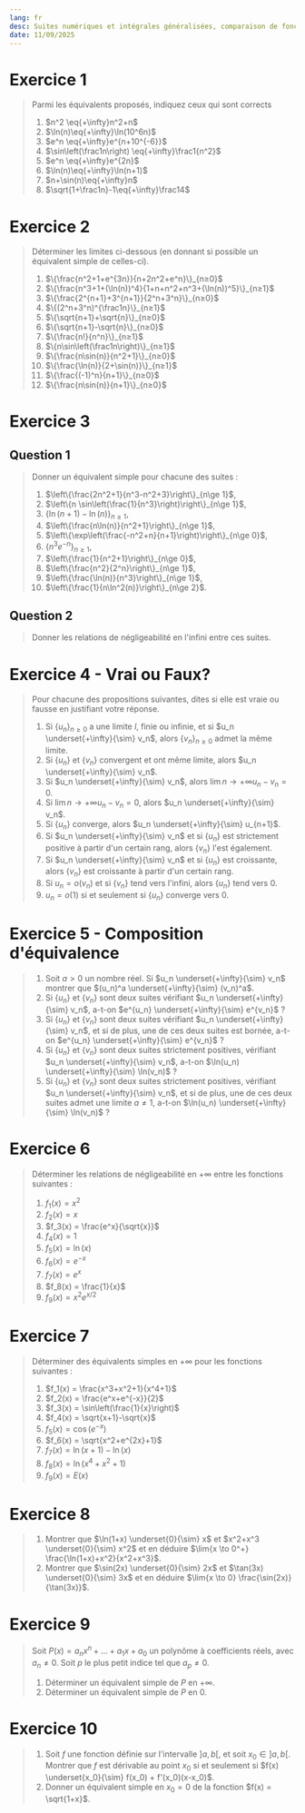 ```yaml
---
lang: fr
desc: Suites numériques et intégrales généralisées, comparaison de fonctions et de suites
date: 11/09/2025
---
```



$\newcommand{\sub}{\subset}\newcommand{\R}{\mathbb{R}}\newcommand{\ov}[2]{\overset{#2}{\overbrace{#1}}}\newcommand{\lim}[1]{\underset{#1}{\text{lim}}}\newcommand{\N}{\mathbb{N}}\newcommand{\ub}[2]{\underset{#2}{\underbrace{#1}}}\newcommand{\eq}[1]{\underset{#1}{\sim}}\newcommand{\eps}{\varepsilon}\newcommand{\td}[1]{\underset{#1}{\to}}\newcommand{\cases}[1]{\begin{cases}#1\end{cases}}\newcommand{\rcases}[1]{\begin{rcases}#1\end{rcases}}$
# Exercice 1

> Parmi les équivalents proposés, indiquez ceux qui sont corrects
> 1. $n^2 \eq{+\infty}n^2+n$ 
> 2. $\ln(n)\eq{+\infty}\ln(10^6n)$
> 3. $e^n \eq{+\infty}e^{n+10^{-6}}$
> 4. $\sin\left(\frac1n\right) \eq{+\infty}\frac1{n^2}$
> 5. $e^n \eq{+\infty}e^{2n}$
> 6. $\ln(n)\eq{+\infty}\ln(n+1)$
> 7. $n+\sin(n)\eq{+\infty}n$
> 8. $\sqrt{1+\frac1n}-1\eq{+\infty}\frac14$


# Exercice 2

> Déterminer les limites ci-dessous (en donnant si possible un équivalent simple de celles-ci).
> 1. $\{\frac{n^2+1+e^{3n}}{n+2n^2+e^n}\}_{n≥0}$
> 2. $\{\frac{n^3+1+(\ln(n))^4}{1+n+n^2+n^3+(\ln(n))^5}\}_{n≥1}$
> 3. $\{\frac{2^{n+1}+3^{n+1}}{2^n+3^n}\}_{n≥0}$
> 4. $\{(2^n+3^n)^{\frac1n}\}_{n≥1}$
> 5. $\{\sqrt{n+1}+\sqrt{n}\}_{n≥0}$ 
> 6. $\{\sqrt{n+1}-\sqrt{n}\}_{n≥0}$
> 7. $\{\frac{n!}{n^n}\}_{n≥1}$
> 8. $\{n\sin\left(\frac1n\right)\}_{n≥1}$
> 9. $\{\frac{n\sin(n)}{n^2+1}\}_{n≥0}$
> 10. $\{\frac{\ln(n)}{2+\sin(n)}\}_{n≥1}$
> 11. $\{\frac{(-1)^n}{n+1}\}_{n≥0}$
> 12. $\{\frac{n\sin(n)}{n+1}\}_{n≥0}$


# Exercice 3

## Question 1


> Donner un équivalent simple pour chacune des suites :
> 
> 1. $\left\{\frac{2n^2+1}{n^3-n^2+3}\right\}_{n\ge 1}$, 
> 2. $\left\{n \sin\left(\frac{1}{n^3}\right)\right\}_{n\ge 1}$, 
> 3. $\left\{\ln(n+1)-\ln(n)\right\}_{n\ge 1}$,
> 4. $\left\{\frac{n\ln(n)}{n^2+1}\right\}_{n\ge 1}$,
> 5. $\left\{\exp\left(\frac{-n^2+n}{n+1}\right)\right\}_{n\ge 0}$,
> 6. $\left\{n^3e^{-n}\right\}_{n\ge 1}$,
> 7. $\left\{\frac{1}{n^2+1}\right\}_{n\ge 0}$,
> 8. $\left\{\frac{n^2}{2^n}\right\}_{n\ge 1}$,
> 9. $\left\{\frac{\ln(n)}{n^3}\right\}_{n\ge 1}$,
> 10. $\left\{\frac{1}{n\ln^2(n)}\right\}_{n\ge 2}$.

## Question 2

> Donner les relations de négligeabilité en l'infini entre ces suites.

# Exercice 4 - Vrai ou Faux?

> Pour chacune des propositions suivantes, dites si elle est vraie ou fausse en justifiant votre réponse.
> 
> 1. Si $\{u_n\}_{n\geq 0}$ a une limite $l$, finie ou infinie, et si $u_n \underset{+\infty}{\sim} v_n$, alors $\{v_n\}_{n\geq 0}$ admet la même limite.
> 2. Si $\{u_n\}$ et $\{v_n\}$ convergent et ont même limite, alors $u_n \underset{+\infty}{\sim} v_n$.
> 3. Si $u_n \underset{+\infty}{\sim} v_n$, alors $\lim{n \to +\infty} u_n - v_n = 0$.
> 4. Si $\lim{n \to +\infty} u_n - v_n = 0$, alors $u_n \underset{+\infty}{\sim} v_n$.
> 5. Si $\{u_n\}$ converge, alors $u_n \underset{+\infty}{\sim} u_{n+1}$.
> 6. Si $u_n \underset{+\infty}{\sim} v_n$ et si $\{u_n\}$ est strictement positive à partir d'un certain rang, alors $\{v_n\}$ l'est également.
> 7. Si $u_n \underset{+\infty}{\sim} v_n$ et si $\{u_n\}$ est croissante, alors $\{v_n\}$ est croissante à partir d'un certain rang.
> 8. Si $u_n = o(v_n)$ et si $\{v_n\}$ tend vers l'infini, alors $\{u_n\}$ tend vers 0.
> 9. $u_n = o(1)$ si et seulement si $\{u_n\}$ converge vers 0.

# Exercice 5 - Composition d'équivalence

> 1. Soit $a > 0$ un nombre réel. Si $u_n \underset{+\infty}{\sim} v_n$ montrer que $(u_n)^a \underset{+\infty}{\sim} (v_n)^a$.
> 2. Si $\{u_n\}$ et $\{v_n\}$ sont deux suites vérifiant $u_n \underset{+\infty}{\sim} v_n$, a-t-on $e^{u_n} \underset{+\infty}{\sim} e^{v_n}$ ?
> 3. Si $\{u_n\}$ et $\{v_n\}$ sont deux suites vérifiant $u_n \underset{+\infty}{\sim} v_n$, et si de plus, une de ces deux suites est bornée, a-t-on $e^{u_n} \underset{+\infty}{\sim} e^{v_n}$ ?
> 4. Si $\{u_n\}$ et $\{v_n\}$ sont deux suites strictement positives, vérifiant $u_n \underset{+\infty}{\sim} v_n$, a-t-on $\ln(u_n) \underset{+\infty}{\sim} \ln(v_n)$ ?
> 5. Si $\{u_n\}$ et $\{v_n\}$ sont deux suites strictement positives, vérifiant $u_n \underset{+\infty}{\sim} v_n$, et si de plus, une de ces deux suites admet une limite $a \neq 1$, a-t-on $\ln(u_n) \underset{+\infty}{\sim} \ln(v_n)$ ?

# Exercice 6

> Déterminer les relations de négligeabilité en $+\infty$ entre les fonctions suivantes :
> 
> 1. $f_1(x) = x^2$
> 2. $f_2(x) = x$
> 3. $f_3(x) = \frac{e^x}{\sqrt{x}}$
> 4. $f_4(x) = 1$
> 5. $f_5(x) = \ln(x)$
> 6. $f_6(x) = e^{-x}$
> 7. $f_7(x) = e^x$
> 8. $f_8(x) = \frac{1}{x}$
> 9. $f_9(x) = x^2e^{x/2}$


# Exercice 7

> Déterminer des équivalents simples en $+\infty$ pour les fonctions suivantes :
> 
> 1. $f_1(x) = \frac{x^3+x^2+1}{x^4+1}$
> 2. $f_2(x) = \frac{e^x+e^{-x}}{2}$
> 3. $f_3(x) = \sin\left(\frac{1}{x}\right)$
> 4. $f_4(x) = \sqrt{x+1}-\sqrt{x}$
> 5. $f_5(x) = \cos(e^{-x})$
> 6. $f_6(x) = \sqrt{x^2+e^{2x}+1}$
> 7. $f_7(x) = \ln(x+1)-\ln(x)$
> 8. $f_8(x) = \ln(x^4+x^2+1)$
> 9. $f_9(x) = E(x)$


# Exercice 8

> 1. Montrer que $\ln(1+x) \underset{0}{\sim} x$ et $x^2+x^3 \underset{0}{\sim} x^2$ et en déduire $\lim{x \to 0^+} \frac{\ln(1+x)+x^2}{x^2+x^3}$.
> 2. Montrer que $\sin(2x) \underset{0}{\sim} 2x$ et $\tan(3x) \underset{0}{\sim} 3x$ et en déduire $\lim{x \to 0} \frac{\sin(2x)}{\tan(3x)}$.

# Exercice 9

> Soit $P(x) = a_n x^n + ... + a_1 x + a_0$ un polynôme à coefficients réels, avec $a_n \neq 0$. Soit $p$ le plus petit indice tel que $a_p \neq 0$.
> 
> 1. Déterminer un équivalent simple de $P$ en $+\infty$.
> 2. Déterminer un équivalent simple de $P$ en 0.

# Exercice 10

> 1. Soit $f$ une fonction définie sur l'intervalle $]a, b[$, et soit $x_0 \in ]a, b[$. Montrer que $f$ est dérivable au point $x_0$ si et seulement si $f(x) \underset{x_0}{\sim} f(x_0) + f'(x_0)(x-x_0)$.
> 2. Donner un équivalent simple en $x_0 = 0$ de la fonction $f(x) = \sqrt{1+x}$.

